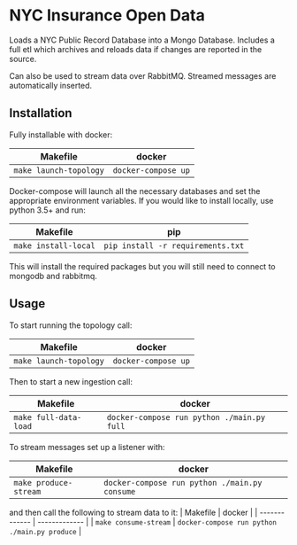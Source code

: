 # NYC Insurance Open Data

Loads a NYC Public Record Database into a Mongo Database. Includes a full etl which archives and reloads data if changes are reported in the source.

Can also be used to stream data over RabbitMQ. Streamed messages are automatically inserted.

## Installation 

Fully installable with docker:

| Makefile  | docker |
| ------------- | ------------- |
|  `make launch-topology`  | `docker-compose up` |


Docker-compose will launch all the necessary databases and set the appropriate environment variables. If you would like to install locally, use python 3.5+ and run:

| Makefile | pip|
| ------------- | ------------- |
| `make install-local` | `pip install -r requirements.txt` |


This will install the required packages but you will still need to connect to mongodb and rabbitmq.

## Usage

To start running the topology call:

| Makefile | docker  | 
| ------------- | ------------- |
| `make launch-topology`  | `docker-compose up` |


Then to start a new ingestion call:

| Makefile | docker  | 
| ------------- | ------------- |
| `make full-data-load`  | `docker-compose run python ./main.py full` |

To stream messages set up a listener with:

| Makefile | docker  | 
| ------------- | ------------- |
| `make produce-stream`  | `docker-compose run python ./main.py consume` |

and then call the following to stream data to it:
| Makefile | docker  | 
| ------------- | ------------- |
| `make consume-stream`  | `docker-compose run python ./main.py produce` |


